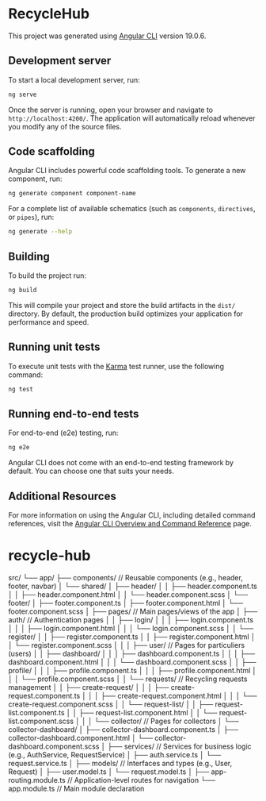# RecycleHub

This project was generated using [Angular CLI](https://github.com/angular/angular-cli) version 19.0.6.

## Development server

To start a local development server, run:

```bash
ng serve
```

Once the server is running, open your browser and navigate to `http://localhost:4200/`. The application will automatically reload whenever you modify any of the source files.

## Code scaffolding

Angular CLI includes powerful code scaffolding tools. To generate a new component, run:

```bash
ng generate component component-name
```

For a complete list of available schematics (such as `components`, `directives`, or `pipes`), run:

```bash
ng generate --help
```

## Building

To build the project run:

```bash
ng build
```

This will compile your project and store the build artifacts in the `dist/` directory. By default, the production build optimizes your application for performance and speed.

## Running unit tests

To execute unit tests with the [Karma](https://karma-runner.github.io) test runner, use the following command:

```bash
ng test
```

## Running end-to-end tests

For end-to-end (e2e) testing, run:

```bash
ng e2e
```

Angular CLI does not come with an end-to-end testing framework by default. You can choose one that suits your needs.

## Additional Resources

For more information on using the Angular CLI, including detailed command references, visit the [Angular CLI Overview and Command Reference](https://angular.dev/tools/cli) page.
# recycle-hub


src/
└── app/
    ├── components/              // Reusable components (e.g., header, footer, navbar)
    │   └── shared/
    │       ├── header/
    │       │   ├── header.component.ts
    │       │   ├── header.component.html
    │       │   └── header.component.scss
    │       └── footer/
    │           ├── footer.component.ts
    │           ├── footer.component.html
    │           └── footer.component.scss
    │
    ├── pages/                   // Main pages/views of the app
    │   ├── auth/                // Authentication pages
    │   │   ├── login/
    │   │   │   ├── login.component.ts
    │   │   │   ├── login.component.html
    │   │   │   └── login.component.scss
    │   │   └── register/
    │   │       ├── register.component.ts
    │   │       ├── register.component.html
    │   │       └── register.component.scss
    │   │
    │   ├── user/                // Pages for particuliers (users)
    │   │   ├── dashboard/
    │   │   │   ├── dashboard.component.ts
    │   │   │   ├── dashboard.component.html
    │   │   │   └── dashboard.component.scss
    │   │   ├── profile/
    │   │   │   ├── profile.component.ts
    │   │   │   ├── profile.component.html
    │   │   │   └── profile.component.scss
    │   │   └── requests/         // Recycling requests management
    │   │       ├── create-request/
    │   │       │   ├── create-request.component.ts
    │   │       │   ├── create-request.component.html
    │   │       │   └── create-request.component.scss
    │   │       └── request-list/
    │   │           ├── request-list.component.ts
    │   │           ├── request-list.component.html
    │   │           └── request-list.component.scss
    │   │
    │   └── collector/           // Pages for collectors
    │       └── collector-dashboard/
    │           ├── collector-dashboard.component.ts
    │           ├── collector-dashboard.component.html
    │           └── collector-dashboard.component.scss
    │
    ├── services/                // Services for business logic (e.g., AuthService, RequestService)
    │   ├── auth.service.ts
    │   └── request.service.ts
    │
    ├── models/                  // Interfaces and types (e.g., User, Request)
    │   ├── user.model.ts
    │   └── request.model.ts
    │
    ├── app-routing.module.ts    // Application-level routes for navigation
    └── app.module.ts            // Main module declaration
    